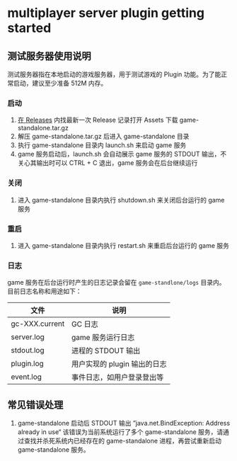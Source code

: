 # multiplayer server plugin getting started

## 测试服务器使用说明

测试服务器指在本地启动的游戏服务器，用于测试游戏的 Plugin 功能。为了能正常启动，建议至少准备 512M 内存。

### 启动

1. [在 Releases](https://github.com/leancloud/multiplayer-server-plugin-getting-started/releases) 内找最新一次 Release 记录打开 Assets 下载 game-standalone.tar.gz 
1. 解压 game-standalone.tar.gz 后进入 game-standalone 目录
1. 执行 game-standalone 目录内 launch.sh 来启动 game 服务
1. game 服务启动后，launch.sh 会自动展示 game 服务的 STDOUT 输出，不关心其输出时可以 CTRL + C 退出，game 服务会在后台继续运行

### 关闭

1. 进入 game-standalone 目录内执行 shutdown.sh 来关闭后台运行的 game 服务

### 重启

1. 进入 game-standalone 目录内执行 restart.sh 来重启后台运行的 game 服务

### 日志

game 服务在后台运行时产生的日志记录会留在 `game-standlone/logs` 目录内。目前日志名称和用途如下：

文件 | 说明
---- | ---
gc-XXX.current | GC 日志
server.log | game 服务运行日志
stdout.log | 进程的 STDOUT 输出
plugin.log | 用户实现的 plugin 输出的日志
event.log | 事件日志，如用户登录登出等

## 常见错误处理

1. game-standalone 启动后 STDOUT 输出 ”java.net.BindException: Address already in use“
该错误为当前系统运行了多个 game-standalone 服务，请通过查找并杀死系统内已经存在的 game-standalone 进程，再尝试重新启动 game-standalone 服务。
